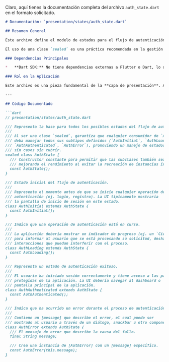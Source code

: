 Claro, aquí tienes la documentación completa del archivo `auth_state.dart` en el formato solicitado.

```markdown
# Documentación: `presentation/states/auth_state.dart`

## Resumen General

Este archivo define el modelo de estados para el flujo de autenticación de la aplicación utilizando una clase sellada (`sealed class`). Su propósito es representar de manera explícita y segura cada posible estado por el que puede pasar la interfaz de usuario durante el proceso de autenticación (ej., inicio de sesión, registro).

El uso de una clase `sealed` es una práctica recomendada en la gestión de estados en Flutter, ya que obliga al compilador a verificar que todos los posibles estados han sido manejados (por ejemplo, en una sentencia `switch` o en el método `when` de un paquete de gestión de estados), previniendo errores en tiempo de ejecución por casos no contemplados.

### Dependencias Principales

*   **Dart SDK:** No tiene dependencias externas a Flutter o Dart, lo que lo convierte en un archivo de lógica pura, desacoplado y fácilmente testeable.

### Rol en la Aplicación

Este archivo es una pieza fundamental de la **capa de presentación**. Actúa como el "contrato" entre el gestor de estado (como un BLoC, Cubit o Provider) y la interfaz de usuario (los Widgets). La UI "escucha" los cambios en `AuthState` y se redibuja a sí misma para reflejar el estado actual: muestra un formulario de login, un indicador de carga, la pantalla principal de la app o un mensaje de error, según corresponda.

---

## Código Documentado

```dart
// presentation/states/auth_state.dart

/// Representa la base para todos los posibles estados del flujo de autenticación.
///
/// Al ser una clase `sealed`, garantiza que cualquier consumidor de `AuthState`
/// deba manejar todos sus subtipos definidos (`AuthInitial`, `AuthLoading`,
/// `AuthAuthenticated`, `AuthError`), promoviendo un manejo de estados robusto y
/// sin casos sin cubrir.
sealed class AuthState {
  /// Constructor constante para permitir que las subclases también sean constantes,
  /// mejorando el rendimiento al evitar la recreación de instancias innecesarias.
  const AuthState();
}

/// Estado inicial del flujo de autenticación.
///
/// Representa el momento antes de que se inicie cualquier operación de
/// autenticación (ej. login, registro). La UI típicamente mostraría
/// la pantalla de inicio de sesión en este estado.
class AuthInitial extends AuthState {
  const AuthInitial();
}

/// Indica que una operación de autenticación está en curso.
///
/// La aplicación debería mostrar un indicador de progreso (ej. un `CircularProgressIndicator`)
/// para informar al usuario que se está procesando su solicitud, deshabilitando
/// interacciones que puedan interferir con el proceso.
class AuthLoading extends AuthState {
  const AuthLoading();
}

/// Representa un estado de autenticación exitoso.
///
/// El usuario ha iniciado sesión correctamente y tiene acceso a las partes
/// protegidas de la aplicación. La UI debería navegar al dashboard o
/// pantalla principal de la aplicación.
class AuthAuthenticated extends AuthState {
  const AuthAuthenticated();
}

/// Indica que ha ocurrido un error durante el proceso de autenticación.
///
/// Contiene un [message] que describe el error, el cual puede ser
/// mostrado al usuario a través de un diálogo, snackbar u otro componente de UI.
class AuthError extends AuthState {
  /// El mensaje de error que describe la causa del fallo.
  final String message;

  /// Crea una instancia de [AuthError] con un [message] específico.
  const AuthError(this.message);
}
```
```